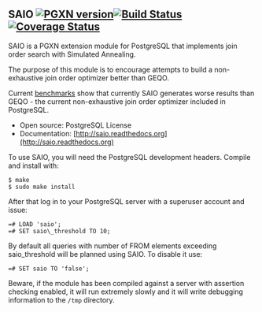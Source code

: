 SAIO [![PGXN version](https://badge.fury.io/pg/saio.svg)](https://badge.fury.io/pg/saio)[![Build Status](https://travis-ci.org/parkag/saio.svg)](https://travis-ci.org/parkag/saio)[![Coverage Status](https://coveralls.io/repos/parkag/saio/badge.svg?branch=master&service=github)](https://coveralls.io/github/parkag/saio?branch=master)
----
SAIO is a PGXN extension module for PostgreSQL that implements join order search
with Simulated Annealing.

The purpose of this module is to encourage attempts to build a non-exhaustive 
join order optimizer better than GEQO. 

Current [benchmarks](https://github.com/parkag/saio_benchmarks) show that 
currently SAIO generates worse results than GEQO - the current non-exhaustive 
join order optimizer included in PostgreSQL.

* Open source: PostgreSQL License
* Documentation: [http://saio.readthedocs.org](http://saio.readthedocs.org)

To use SAIO, you will need the PostgreSQL development headers. Compile
and install with:

    $ make
    $ sudo make install

After that log in to your PostgreSQL server with a superuser account
and issue:

    =# LOAD 'saio';
    =# SET saio\_threshold TO 10;

By default all queries with number of FROM elements exceeding saio\_threshold 
will be planned using SAIO. To disable it use:

    =# SET saio TO 'false';

Beware, if the module has been compiled against a server with assertion
checking enabled, it will run extremely slowly and it will write debugging
information to the `/tmp` directory.


